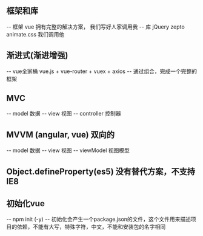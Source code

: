 ## 框架和库
-- 框架 vue 拥有完整的解决方案， 我们写好人家调用我
-- 库 jQuery zepto animate.css  我们调用他

## 渐进式(渐进增强)
-- vue全家桶 vue.js + vue-router + vuex + axios
-- 通过组合，完成一个完整的框架

## MVC
-- model 数据
-- view 视图
-- controller 控制器

## MVVM (angular, vue) 双向的
-- model 数据
-- view 视图
-- viewModel 视图模型

## Object.defineProperty(es5) 没有替代方案，不支持IE8

## 初始化vue
-- npm init (-y)
-- 初始化会产生一个package.json的文件，这个文件用来描述项目的依赖，不能有大写，特殊字符，中文，不能和安装包的名字相同





